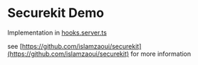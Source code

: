 # Securekit Demo

Implementation in [hooks.server.ts](https://github.com/islamzaoui/securekit/blob/main/apps/demo/src/hooks.server.ts)

see [https://github.com/islamzaoui/securekit](https://github.com/islamzaoui/securekit) for more information
